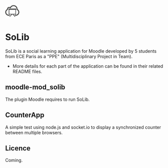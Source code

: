 ![](mod-moodle_solib/favicon.ico)
# SoLib
SoLib is a social learning application for Moodle developed by 5 students from ECE Paris as a "PPE" (Multidisciplinary Project in Team).

* More details for each part of the application can be found in their related README files.

## moodle-mod_solib
The plugin Moodle requires to run SoLib.

## CounterApp
A simple test using node.js and socket.io to display a synchronized counter between multiple browsers.

## Licence
Coming.
